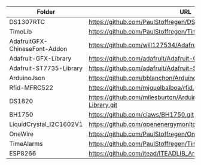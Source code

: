 |  Folder   | URL  |
|  ----  | ----  |
| DS1307RTC | https://github.com/PaulStoffregen/DS1307RTC |
| TimeLib | https://github.com/PaulStoffregen/Time |
| AdafruitGFX-ChineseFont-Addon | https://github.com/will127534/AdafruitGFX-ChineseFont-Addon.git|
| Adafruit-GFX-Library | https://github.com/adafruit/Adafruit-GFX-Library.git |
| Adafruit-ST7735-Library | https://github.com/adafruit/Adafruit-ST7735-Library.git |
| ArduinoJson | https://github.com/bblanchon/ArduinoJson.git |
| Rfid-MFRC522 | https://github.com/miguelbalboa/rfid.git |
| DS1820 | https://github.com/milesburton/Arduino-Temperature-Control-Library.git |
| BH1750 | https://github.com/claws/BH1750.git |
| LiquidCrystal_I2C1602V1 | https://github.com/openenergymonitor/LiquidCrystal_I2C1602V1.git |
| OneWire | https://github.com/PaulStoffregen/OneWire.git |
| TimeAlarms | https://github.com/PaulStoffregen/TimeAlarms.git |
| ESP8266 | https://github.com/itead/ITEADLIB_Arduino_WeeESP8266.git |
